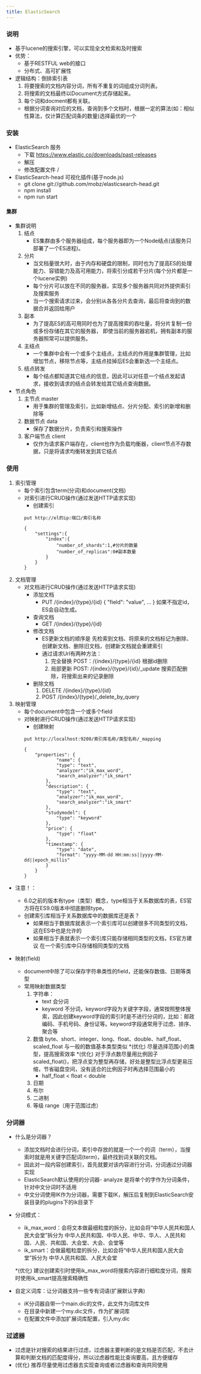 ```yaml
---
title: ElasticSearch
---
```


### 说明
* 基于lucene的搜索引擎，可以实现全文检索和及时搜索
* 优势：
	* 基于RESTFUL web的接口
	* 分布式、高可扩展性
* 逻辑结构：倒排索引表
	1. 将要搜索的文档内容分词，所有不重复的词组成分词列表。
	2. 将搜索的文档最终以Document方式存储起来。
	3. 每个词和docment都有关联。
	* 根据分词查询对应的文档，查询到多个文档时，根据一定的算法(如：相似性算法，仅计算匹配词条的数量)选择最优的一个


### 安装
* ElasticSearch 服务
	* 下载 https://www.elastic.co/downloads/past-releases
	* 解压
	* 修改配置文件 /
* ElasticSearch-head 可视化插件(基于node.js)
	* git clone git://github.com/mobz/elasticsearch-head.git
	* npm install
	* npm run start


#### 集群
* 集群说明
	1. 结点
		* ES集群由多个服务器组成，每个服务器即为一个Node结点(该服务只部署了一个ES进程)。
	2. 分片
		* 当文档量很大时，由于内存和硬盘的限制，同时也为了提高ES的处理能力、容错能力及高可用能力，将索引分成若干分片(每个分片都是一个lucene实例)
		* 每个分片可以放在不同的服务器，实现多个服务器共同对外提供索引及搜索服务
		* 当一个搜索请求过来，会分别从各各分片去查询，最后将查询到的数据合并返回给用户
	3. 副本
		* 为了提高ES的高可用同时也为了提高搜索的吞吐量，将分片复制一份或多份存储在其它的服务器，
		即使当前的服务器宕机，拥有副本的服务器照常可以提供服务。
	4. 主结点
		* 一个集群中会有一个或多个主结点，主结点的作用是集群管理，比如增加节点，移除节点等，主结点挂掉后ES会重新选一个主结点。
	5. 结点转发
		* 每个结点都知道其它结点的信息，因此可以对任意一个结点发起请求，接收到请求的结点会转发给其它结点查询数据。
* 节点角色
	1. 主节点 master
		* 用于集群的管理及索引，比如新增结点、分片分配、索引的新增和删除等
	2. 数据节点 data
		* 保存了数据分片，负责索引和搜索操作
	3. 客户端节点 client
		* 仅作为请求客户端存在，client也作为负载均衡器，client节点不存数据，只是将请求均衡转发到其它结点

### 使用
1. 索引管理
	* 每个索引包含term(分词)和document(文档)
	* 对索引进行CRUD操作(通过发送HTTP请求实现)
		* 创建索引
		```
		put http://el的ip:端口/索引名称

		{
			"settings":{
				"index":{
					"number_of_shards":1,#分片的数量
					"number_of_replicas":0#副本数量
				}
			}
		}
		```
2. 文档管理
	* 对文档进行CRUD操作(通过发送HTTP请求实现)
		* 添加文档
			* PUT /{index}/{type}/{id} { "field": "value", ... } 如果不指定id，ES会自动生成。
		* 查询文档
			* GET /{index}/{type}/{id}
		* 修改文档
			* ES更新文档的顺序是 先检索到文档、将原来的文档标记为删除、创建新文档、删除旧文档，创建新文档就会重建索引
			* 通过请求Url有两种方法：
				1. 完全替换 POST：/{index}/{type}/{id} 根据id删除
				2. 局部更新 POST: /{index}/{type}/{id}/_update 搜索匹配删除，将搜索出来的记录删除
		* 删除文档
			1. DELETE /{index}/{type}/{id} 
			2. POST /{index}/{type}/_delete_by_query
3. 映射管理
	* 每个document中包含一个或多个field
	* 对映射进行CRUD操作(通过发送HTTP请求实现)
		* 创建映射
		```
		put http://localhost:9200/索引库名称/类型名称/_mapping

		{
			"properties": {
					"name": {
					"type": "text",
					"analyzer":"ik_max_word",
					"search_analyzer":"ik_smart"
				},
				"description": {
					"type": "text",
					"analyzer":"ik_max_word",
					"search_analyzer":"ik_smart"
				},
				"studymodel": {
					"type": "keyword"
				},
				"price": {
					"type": "float"
				},
				"timestamp": {
					"type": "date",
					"format": "yyyy‐MM‐dd HH:mm:ss||yyyy‐MM‐dd||epoch_millis"
				}
			}
		}
		```
* 注意！：
	* 6.0之前的版本有type（类型）概念，type相当于关系数据库的表，ES官方将在ES9.0版本中彻底删除type。
	* 创建索引库相当于关系数据库中的数据库还是表？
		* 如果相当于数据库就表示一个索引库可以创建很多不同类型的文档，这在ES中也是允许的
		* 如果相当于表就表示一个索引库只能存储相同类型的文档，ES官方建议 在一个索引库中只存储相同类型的文档
		
* 映射(field)
	* document中除了可以保存字符串类性的field，还能保存数值、日期等类型
	* 常用映射数据类型
		1. 字符串：
			* text 会分词
			* keyword 不分词，keyword字段为关键字字段，通常按照整体搜索，因此创建keyword字段的索引时是不进行分词的，比如：邮政编码、手机号码、身份证等。keyword字段通常用于过虑、排序、聚合等		
		2. 数值
			byte、short、integer、long、float、double、half_float、scaled_float
			与一般的数值基本类型类似
			*(优化) 尽量选择范围小的类型，提高搜索效率
			*(优化) 对于浮点数尽量用比例因子scaled_float()，把浮点变为整型再存储，好处是整型比浮点型更易压缩，节省磁盘空间，没有适合的比例因子时再选择范围最小的
			* half_float < float < double		
		3. 日期
		4. 布尔
		5. 二进制
		6. 等级 range（用于范围过虑）

### 分词器
* 什么是分词器？
	* 添加文档时会进行分词，索引中存放的就是一个一个的词（term），当搜索时就是用关键字匹配词(term)，最终找到词关联的文档。
	* 因此对一段内容创建索引，首先就要对该内容进行分词，分词通过分词器实现
	* ElasticSearch默认使用的分词器- analyze 是将单个的字作为分词条件，针对中文分词时不适用
	* 中文分词使用IK作为分词器，需要下载IK，解压后复制到ElasticSearch安装目录的plugins下的ik目录下
* 分词模式：
	* ik_max_word：会将文本做最细粒度的拆分，比如会将“中华人民共和国人民大会堂”拆分为 中华人民共和国、中华人民、中华、华人、人民共和国、人民、共和国、大会堂、大会、会堂等
	* ik_smart：会做最粗粒度的拆分，比如会将“中华人民共和国人民大会堂”拆分为 中华人民共和国、人民大会堂
	
	*(优化) 建议创建索引时使用ik_max_word将搜索内容进行细粒度分词，搜索时使用ik_smart提高搜索精确性
		
* 自定义词库：让分词器支持一些专有词语(扩展默认字典)
	* iK分词器自带一个main.dic的文件，此文件为词库文件
	* 在目录中新建一个my.dic文件，作为扩展词库
	* 在配置文件中添加扩展词库配置，引入my.dic

### 过滤器
* 过虑是针对搜索的结果进行过虑，过虑器主要判断的是文档是否匹配，不去计算和判断文档的匹配度得分，所以过虑器性能比查询要高，且方便缓存
* (优化) 推荐尽量使用过虑器去实现查询或者过虑器和查询共同使用